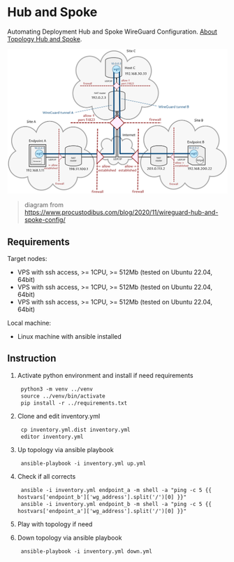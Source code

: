# Hub and Spoke

Automating Deployment Hub and Spoke WireGuard Configuration. [About Topology Hub and Spoke](https://www.procustodibus.com/blog/2020/11/wireguard-hub-and-spoke-config/).

![diagram](assets/diagram.svg)

> diagram from https://www.procustodibus.com/blog/2020/11/wireguard-hub-and-spoke-config/

## Requirements

Target nodes:

- VPS with ssh access, >= 1CPU, >= 512Mb (tested on Ubuntu 22.04, 64bit)
- VPS with ssh access, >= 1CPU, >= 512Mb (tested on Ubuntu 22.04, 64bit)
- VPS with ssh access, >= 1CPU, >= 512Mb (tested on Ubuntu 22.04, 64bit)

Local machine:

- Linux machine with ansible installed

## Instruction

1. Activate python environment and install if need requirements 
        
        python3 -m venv ../venv
        source ../venv/bin/activate
        pip install -r ../requirements.txt

2. Clone and edit inventory.yml

        cp inventory.yml.dist inventory.yml
        editor inventory.yml

3. Up topology via ansible playbook

        ansible-playbook -i inventory.yml up.yml

4. Check if all corrects

        ansible -i inventory.yml endpoint_a -m shell -a "ping -c 5 {{ hostvars['endpoint_b']['wg_address'].split('/')[0] }}"
        ansible -i inventory.yml endpoint_b -m shell -a "ping -c 5 {{ hostvars['endpoint_a']['wg_address'].split('/')[0] }}"

5. Play with topology if need

6. Down topology via ansible playbook

        ansible-playbook -i inventory.yml down.yml
